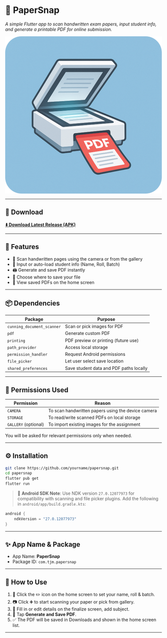 
# 📄 PaperSnap

_A simple Flutter app to scan handwritten exam papers, input student info, and generate a printable PDF for online submission._

![App Icon](assets/icon/icon.png)

---

## 🚀 Download

**[⬇️ Download Latest Release (APK)](https://github.com/ALPHISTUBE/mobile_app_image_scan_to_pdf/releases/download/v0.2.0/PaperSnap_0_2_beta.apk)**

---

## 🧠 Features

- 📸 Scan handwritten pages using the camera or from the gallery
- 📝 Input or auto-load student info (Name, Roll, Batch)
- 🖨️ Generate and save PDF instantly
- 📁 Choose where to save your file
- 🔄 View saved PDFs on the home screen

---

## 📦 Dependencies

| Package                  | Purpose                                 |
|--------------------------|------------------------------------------|
| `cunning_document_scanner` | Scan or pick images for PDF              |
| `pdf`                    | Generate custom PDF                      |
| `printing`              | PDF preview or printing (future use)    |
| `path_provider`         | Access local storage                     |
| `permission_handler`    | Request Android permissions              |
| `file_picker`           | Let user select save location            |
| `shared_preferences`    | Save student data and PDF paths locally  |

---

## 🔐 Permissions Used

| Permission          | Reason                                             |
|---------------------|----------------------------------------------------|
| `CAMERA`            | To scan handwritten papers using the device camera |
| `STORAGE`           | To read/write scanned PDFs on local storage        |
| `GALLERY` (optional)| To import existing images for the assignment       |

You will be asked for relevant permissions only when needed.

---

## ⚙️ Installation

```bash
git clone https://github.com/yourname/papersnap.git
cd papersnap
flutter pub get
flutter run
```

> 📌 **Android SDK Note**: Use NDK version `27.0.12077973` for compatibility with scanning and file picker plugins. Add the following in `android/app/build.gradle.kts`:
```kotlin
android {
    ndkVersion = "27.0.12077973"
}
```

---

## ✨ App Name & Package

- App Name: **PaperSnap**
- Package ID: `com.tjm.papersnap`

---

## 🧪 How to Use

1. 🔧 Click the ✏️ icon on the home screen to set your name, roll & batch.
2. 📷 Click ➕ to start scanning your paper or pick from gallery.
3. 📝 Fill in or edit details on the finalize screen, add subject.
4. 📄 Tap **Generate and Save PDF**.
5. ✅ The PDF will be saved in Downloads and shown in the home screen list.

---
